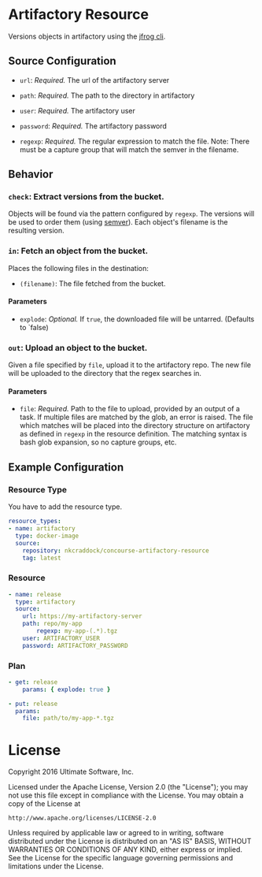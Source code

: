 # Artifactory Resource

Versions objects in artifactory using the [jfrog cli](https://github.com/JFrogDev/jfrog-cli-go).

## Source Configuration

* `url`: *Required.* The url of the artifactory server

* `path`: *Required.* The path to the directory in artifactory

* `user`: *Required.* The artifactory user

* `password`: *Required.* The artifactory password

* `regexp`: *Required.* The regular expression to match the file. Note: There must be a capture group that will match the semver in the filename. 

## Behavior

### `check`: Extract versions from the bucket.

Objects will be found via the pattern configured by `regexp`. The versions
will be used to order them (using [semver](http://semver.org/)). Each
object's filename is the resulting version.


### `in`: Fetch an object from the bucket.

Places the following files in the destination:

* `(filename)`: The file fetched from the bucket.

#### Parameters

* `explode`: *Optional.* If `true`, the downloaded file will be untarred. (Defaults to `false)

### `out`: Upload an object to the bucket.

Given a file specified by `file`, upload it to the artifactory repo. The new file will be uploaded to the directory that the regex searches in. 

#### Parameters

* `file`: *Required.* Path to the file to upload, provided by an output of a task.
  If multiple files are matched by the glob, an error is raised. The file which
  matches will be placed into the directory structure on artifactory as defined in `regexp`
  in the resource definition. The matching syntax is bash glob expansion, so
  no capture groups, etc.

## Example Configuration

### Resource Type

You have to add the resource type. 

``` yaml
resource_types:
- name: artifactory
  type: docker-image
  source:
    repository: nkcraddock/concourse-artifactory-resource
    tag: latest
```
### Resource

``` yaml
- name: release
  type: artifactory
  source:
    url: https://my-artifactory-server
    path: repo/my-app
		regexp: my-app-(.*).tgz
    user: ARTIFACTORY_USER
    password: ARTIFACTORY_PASSWORD
```

### Plan

``` yaml
- get: release
	params: { explode: true }
```

``` yaml
- put: release
  params:
    file: path/to/my-app-*.tgz
```

# License

Copyright 2016 Ultimate Software, Inc.

Licensed under the Apache License, Version 2.0 (the "License");
you may not use this file except in compliance with the License.
You may obtain a copy of the License at

    http://www.apache.org/licenses/LICENSE-2.0

Unless required by applicable law or agreed to in writing, software
distributed under the License is distributed on an "AS IS" BASIS,
WITHOUT WARRANTIES OR CONDITIONS OF ANY KIND, either express or implied.
See the License for the specific language governing permissions and
limitations under the License.
